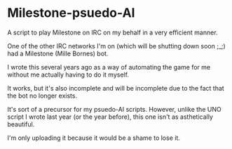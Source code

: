 # Milestone-psuedo-AI
A script to play Milestone on IRC on my behalf in a very efficient manner. 

One of the other IRC networks I'm on (which will be shutting down soon ;_;) had a Milestone (Mille Bornes) bot.

I wrote this several years ago as a way of automating the game for me without me actually having to do it myself.

It works, but it's also incomplete and will be incomplete due to the fact that the bot no longer exists.

It's sort of a precursor for my psuedo-AI scripts. However, unlike the UNO script I wrote last year (or the year before), this one isn't as asthetically beautiful.

I'm only uploading it because it would be a shame to lose it.

